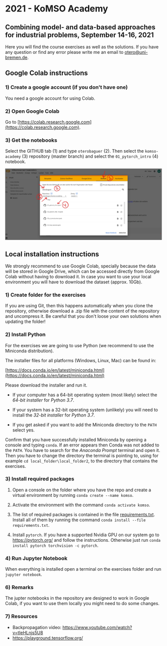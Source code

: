 # 2021 - KoMSO Academy

## Combining model- and data-based approaches for industrial problems, September 14-16, 2021

Here you will find the course exercises as well as the solutions.
If you have any question or find any error please write me an email to otero@uni-bremen.de.

## Google Colab instructions

### 1) Create a google account (if you don't have one)

You need a google account for using Colab.

### 2) Open Google Colab

Go to [https://colab.research.google.com](https://colab.research.google.com).

### 3) Get the notebooks

Select the GITHUB tab (1) and type `oterobaguer` (2). Then select the `komso-academy` (3) repository (master branch) and select the `01_pytorch_intro` (4) notebook.

![](instructions.jpg)

## Local installation instructions

We strongly recommend to use Google Colab, specially because the data will be stored in Google Drive, which can be accessed directly from Google Colab without having to download it. In case you want to use your local environment you will have to download the dataset (approx. 10Gb).

### 1) Create folder for the exercises

If you are using Git, then this happens automatically when you clone the repository, otherwise download a .zip file with the content of the repository and uncompress it. Be careful that you don't loose your own solutions when updating the folder!

### 2) Install Python

For the exercises we are going to use Python (we recommend to use the Miniconda distribution).

The installer files for all platforms (Windows, Linux, Mac) can be found in:

[https://docs.conda.io/en/latest/miniconda.html](https://docs.conda.io/en/latest/miniconda.html)

Please download the installer and run it.

- If your computer has a 64-bit operating system (most likely) select the _64-bit installer_ for _Python 3.7_.

- If your system has a 32-bit operating system (unlikely) you will need to install the _32-bit installer_ for _Python 3.7_.

- If you get asked if you want to add the Miniconda directory to the `PATH` select yes.

Confirm that you have successfully installed Miniconda by opening a console and typing `conda`. If an error appears then Conda was not added to the `PATH`. You have to search for the _Anaconda Prompt_ terminal and open it. Then you have to change the directory the terminal is pointing to, using for example `cd local_folder\local_folder2`, to the directory that contains the exercises.

### 3) Install required packages

1. Open a console on the folder where you have the repo and create a virtual environment by running `conda create --name komso`.

2. Activate the environment with the command `conda activate komso`.

3. The list of required packages is contained in the file [requirements.txt](/requirements.txt). Install all of them by running the command `conda install --file requirements.txt`.

4. Install `pytorch`. If you have a supported Nvidia GPU on our system go to https://pytorch.org/ and follow the instructions. Otherwise just run `conda install pytorch torchvision -c pytorch`.

### 4) Run Jupyter Notebook

When everything is installed open a terminal on the exercises folder and run `jupyter notebook`.

### 6) Remarks

The jupter notebooks in the repository are designed to work in Google Colab, if you want to use them locally you might need to do some changes.

### 7) Resources

- Backpropagation video: https://www.youtube.com/watch?v=tIeHLnjs5U8
- https://playground.tensorflow.org/
